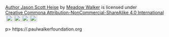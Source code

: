 <p xmlns:cc="http://creativecommons.org/ns#" xmlns:dct=" http://purl.org/dc/terms/"><a property="dct:title" rel="cc:attributionURL" href="https://paulwalkerfoundation.org">Author Jason Scott Heise</a> by <a rel="cc:attributionURL dct:creator" property="cc:attributionName" href="https://paulwalkerfoundation.org">Meadow Walker</a> is licensed under <a href="https://creativecommons.org/licenses/by-nc-sa/4.0?ref=chooser-v1" target="_blank" rel="license noopener noreferrer" style="display:inline-block;">Creative Commona Attribution-NonCommercial-ShareAlike 4.0 International<img style="height:22px!important;margin-left:3px;vertical-align:text-bottom;" src="https://mirrors.creativecommons.org/presskit/icons/cc.svg?ref=chooser-v1" alt=""><img style="height:22px!important;margin-left:3px;vertical-align:text-bottom;" src="https://mirrors.creativecommons.org/presskit/icons/by.svg?ref=chooser-v1" alt=""><img style="height:22px!important;margin-left:3px;vertical-align:text-bottom;" src="https://mirrors.creativecommons.org/presskit/icons/nc.svg?ref=chooser-v1" alt=""><img style="height:22px!important;margin-left:3px;vertical-align:text-bottom;" src="https://mirrors.creativecommons.org/presskit/icons/sa.svg?ref=chooser-v1" alt=""></a></p>p> https://.paulwalkerfoundation.org
